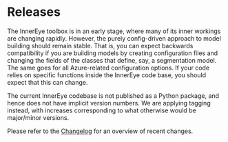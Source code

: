 # Releases

The InnerEye toolbox is in an early stage, where many of its inner workings are changing rapidly. However, the
purely config-driven approach to model building should remain stable. That is, you can expect backwards
compatibility if you are building models by creating configuration files and changing the fields of the classes
that define, say, a segmentation model. The same goes for all Azure-related configuration options.
If your code relies on specific functions inside the InnerEye code base, you should expect that this can change.

The current InnerEye codebase is not published as a Python package, and hence does not have implicit version numbers.
We are applying tagging instead, with increases corresponding to what otherwise would be major/minor versions.

Please refer to the [Changelog](https://github.com/microsoft/InnerEye-DeepLearning/blob/main/CHANGELOG.md) for an overview of recent changes.
